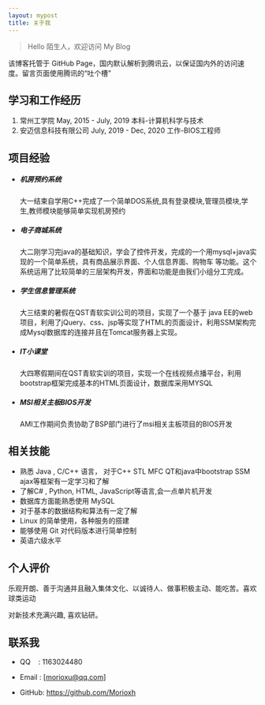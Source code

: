 ```yaml
---
layout: mypost
title: 关于我
---
```


> Hello 陌生人，欢迎访问 My Blog

该博客托管于 GitHub Page，国内默认解析到腾讯云，以保证国内外的访问速度。留言页面使用腾讯的“吐个槽”

## 学习和工作经历

1. 常州工学院 May, 2015 - July, 2019  本科-计算机科学与技术
2. 安迈信息科技有限公司 July, 2019 - Dec, 2020  工作-BIOS工程师

## 项目经验

- ##### 机房预约系统

   大一结束自学用C++完成了一个简单DOS系统,具有登录模块,管理员模块,学生,教师模块能够简单实现机房预约

- #####  电子商城系统   

   大二刚学习完java的基础知识，学会了控件开发，完成的一个用mysql+java实现的一个简单系统，具有商品展示界面、个人信息界面、购物车  等功能。这个系统运用了比较简单的三层架构开发，界面和功能是由我们小组分工完成。 

- ##### 学生信息管理系统

   大三结束的暑假在QST青软实训公司的项目，实现了一个基于 java EE的web项目，利用了jQuery、css、jsp等实现了HTML的页面设计，利用SSM架构完成Mysql数据库的连接并且在Tomcat服务器上实现。

- ##### IT小课堂 

   大四寒假期间在QST青软实训的项目，实现一个在线视频点播平台，利用bootstrap框架完成基本的HTML页面设计，数据库采用MYSQL

- ##### MSI相关主板BIOS开发

  AMI工作期间负责协助了BSP部门进行了msi相关主板项目的BIOS开发

## 相关技能

- 熟悉 Java , C/C++ 语言， 对于C++ STL MFC QT和java中bootstrap SSM ajax等框架有一定学习和了解
- 了解C# , Python, HTML, JavaScript等语言,会一点单片机开发
- 数据库方面能熟悉使用 MySQL
- 对于基本的数据结构和算法有一定了解
- Linux 的简单使用，各种服务的搭建
- 能够使用 Git 对代码版本进行简单控制
- 英语六级水平

## 个人评价

乐观开朗、善于沟通并且融入集体文化、以诚待人、做事积极主动、能吃苦。喜欢球类运动

对新技术充满兴趣, 喜欢钻研。

## 联系我

- QQ&nbsp;&nbsp;&nbsp;&nbsp;: 1163024480

- Email&nbsp;: [morioxu@qq.com]

- GitHub: https://github.com/Morioxh
